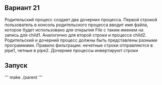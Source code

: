 ## Вариант 21

Родительский процесс создает два дочерних процесса. Первой строкой пользователь в консоль родительского процесса вводит имя файла, которое будет использовано для открытия File с таким именем на запись для child1. Аналогично для второй строки и процесса child2. Родительский и дочерний процесс должны быть представлены разными программами.
Правило фильтрации: нечетные строки отправляются в pipe1, четные в pipe2.
Дочерние процессы инвертируют строки

## Запуск

'''
make
./parent
'''